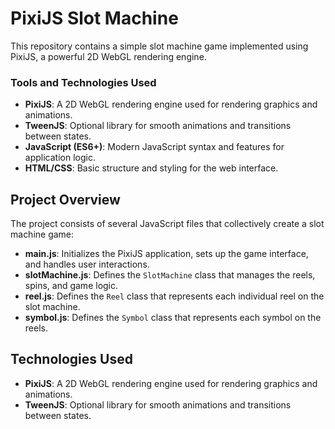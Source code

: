# PixiJS Slot Machine

This repository contains a simple slot machine game implemented using PixiJS, a powerful 2D WebGL rendering engine.


### Tools and Technologies Used

- **PixiJS**: A 2D WebGL rendering engine used for rendering graphics and animations.
- **TweenJS**: Optional library for smooth animations and transitions between states.
- **JavaScript (ES6+)**: Modern JavaScript syntax and features for application logic.
- **HTML/CSS**: Basic structure and styling for the web interface.

## Project Overview

The project consists of several JavaScript files that collectively create a slot machine game:

- **main.js**: Initializes the PixiJS application, sets up the game interface, and handles user interactions.
- **slotMachine.js**: Defines the `SlotMachine` class that manages the reels, spins, and game logic.
- **reel.js**: Defines the `Reel` class that represents each individual reel on the slot machine.
- **symbol.js**: Defines the `Symbol` class that represents each symbol on the reels.

## Technologies Used

- **PixiJS**: A 2D WebGL rendering engine used for rendering graphics and animations.
- **TweenJS**: Optional library for smooth animations and transitions between states.

